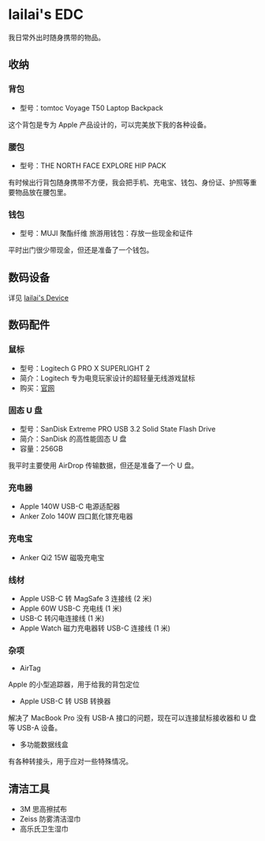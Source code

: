 # lailai's EDC

我日常外出时随身携带的物品。

## 收纳

### 背包

- 型号：tomtoc Voyage T50 Laptop Backpack

这个背包是专为 Apple 产品设计的，可以完美放下我的各种设备。

### 腰包

- 型号：THE NORTH FACE EXPLORE HIP PACK

有时候出行背包随身携带不方便，我会把手机、充电宝、钱包、身份证、护照等重要物品放在腰包里。

### 钱包

- 型号：MUJI 聚酯纤维 旅游用钱包：存放一些现金和证件

平时出门很少带现金，但还是准备了一个钱包。

## 数码设备

详见 [lailai's Device](device)

## 数码配件

### 鼠标

- 型号：Logitech G PRO X SUPERLIGHT 2
- 简介：Logitech 专为电竞玩家设计的超轻量无线游戏鼠标
- 购买：[官网](https://www.logitechg.com/zh-cn/products/gaming-mice/pro-x2-superlight-wireless-mouse.910-006634.html)

### 固态 U 盘

- 型号：SanDisk Extreme PRO USB 3.2 Solid State Flash Drive
- 简介：SanDisk 的高性能固态 U 盘
- 容量：256GB

我平时主要使用 AirDrop 传输数据，但还是准备了一个 U 盘。

### 充电器

- Apple 140W USB-C 电源适配器
- Anker Zolo 140W 四口氮化镓充电器

### 充电宝

- Anker Qi2 15W 磁吸充电宝

### 线材

- Apple USB-C 转 MagSafe 3 连接线 (2 米)
- Apple 60W USB-C 充电线 (1 米)
- USB-C 转闪电连接线 (1 米)
- Apple Watch 磁力充电器转 USB-C 连接线 (1 米)

### 杂项

- AirTag

Apple 的小型追踪器，用于给我的背包定位

- Apple USB-C 转 USB 转换器

解决了 MacBook Pro 没有 USB-A 接口的问题，现在可以连接鼠标接收器和 U 盘等 USB-A 设备。

- 多功能数据线盒

有各种转接头，用于应对一些特殊情况。

## 清洁工具

- 3M 思高擦拭布
- Zeiss 防雾清洁湿巾
- 高乐氏卫生湿巾

